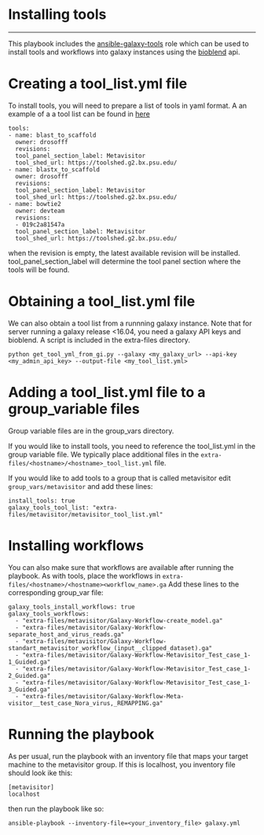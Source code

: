# Installing tools
----

This playbook includes the [ansible-galaxy-tools](https://github.com/galaxyproject/ansible-galaxy-tools) role which can be used
to install tools and workflows into galaxy instances using the [bioblend](https://bioblend.readthedocs.org/en/latest/) api.  


# Creating a tool_list.yml file
To install tools, you will need to prepare a list of tools in yaml format.
A an example of a a tool list can be found in [here](https://github.com/ARTbio/ansible-artimed/blob/master/extra-files/metavisitor/metavisitor_tool_list.yml)
```
tools:
- name: blast_to_scaffold
  owner: drosofff
  revisions:
  tool_panel_section_label: Metavisitor
  tool_shed_url: https://toolshed.g2.bx.psu.edu/
- name: blastx_to_scaffold
  owner: drosofff
  revisions:
  tool_panel_section_label: Metavisitor
  tool_shed_url: https://toolshed.g2.bx.psu.edu/
- name: bowtie2
  owner: devteam
  revisions:
  - 019c2a81547a
  tool_panel_section_label: Metavisitor
  tool_shed_url: https://toolshed.g2.bx.psu.edu/
```
when the revision is empty, the latest available revision will be installed.  
tool_panel_section_label will determine the tool panel section where the tools will be found.

# Obtaining a tool_list.yml file 

We can also obtain a tool list from a runnning galaxy instance.
Note that for server running a galaxy release <16.04, you need a galaxy API keys and bioblend.
A script is included in the extra-files directory.
```
python get_tool_yml_from_gi.py --galaxy <my_galaxy_url> --api-key <my_admin_api_key> --output-file <my_tool_list.yml>
```

# Adding a tool_list.yml file to a group_variable files

Group variable files are in the group_vars directory.

If you would like to install tools, you need to reference the tool_list.yml in the group variable file.
We typically place additional files in the `extra-files/<hostname>/<hostname>_tool_list.yml` file.

If you would like to add tools to a group that is called metavisitor edit `group_vars/metavisitor` and add these lines:
```
install_tools: true
galaxy_tools_tool_list: "extra-files/metavisitor/metavisitor_tool_list.yml"
```

# Installing workflows

You can also make sure that workflows are available after running the playbook.
As with tools, place the workflows in `extra-files/<hostname>/<hostname><workflow_name>.ga`
Add these lines to the corresponding group_var file:
```
galaxy_tools_install_workflows: true
galaxy_tools_workflows:
  - "extra-files/metavisitor/Galaxy-Workflow-create_model.ga"
  - "extra-files/metavisitor/Galaxy-Workflow-separate_host_and_virus_reads.ga"
  - "extra-files/metavisitor/Galaxy-Workflow-standart_metavisitor_workflow_(input__clipped_dataset).ga"
  - "extra-files/metavisitor/Galaxy-Workflow-Metavisitor_Test_case_1-1_Guided.ga"
  - "extra-files/metavisitor/Galaxy-Workflow-Metavisitor_Test_case_1-2_Guided.ga"
  - "extra-files/metavisitor/Galaxy-Workflow-Metavisitor_Test_case_1-3_Guided.ga"
  - "extra-files/metavisitor/Galaxy-Workflow-Meta-visitor__test_case_Nora_virus,_REMAPPING.ga"
```

# Running the playbook

As per usual, run the playbook with an inventory file that maps your target machine to the metavisitor group.
If this is localhost, you inventory file should look ike this:

```
[metavisitor]
localhost
```

then run the playbook like so:

```
ansible-playbook --inventory-file=<your_inventory_file> galaxy.yml
```